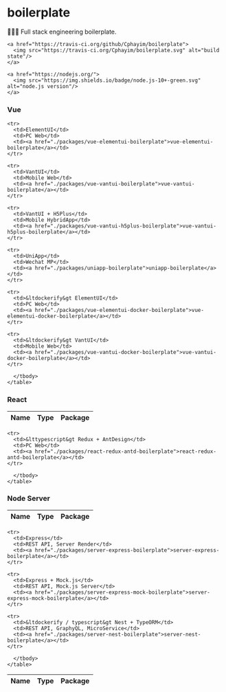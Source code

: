 
  <h1>boilerplate</h1>
  <p>🔧🔨🔩 Full stack engineering boilerplate.</p>

  <p>
    
    <a href="https://travis-ci.org/github/Cphayim/boilerplate">
      <img src="https://travis-ci.org/Cphayim/boilerplate.svg" alt="build state"/>
    </a>
   
    <a href="https://nodejs.org/">
      <img src="https://img.shields.io/badge/node.js-10+-green.svg" alt="node.js version"/>
    </a>
  
  </p>

  <h3>Vue</h3>
    <table>
      <thead>
        <tr>
          <th>Name</th>
          <th>Type</th>
          <th>Package</th>
        </tr>
      </thead>
      <tbody>
        
    <tr>
      <td>ElementUI</td>
      <td>PC Web</td>
      <td><a href="./packages/vue-elementui-boilerplate">vue-elementui-boilerplate</a></td>
    </tr>
  
    <tr>
      <td>VantUI</td>
      <td>Mobile Web</td>
      <td><a href="./packages/vue-vantui-boilerplate">vue-vantui-boilerplate</a></td>
    </tr>
  
    <tr>
      <td>VantUI + H5Plus</td>
      <td>Mobile HybridApp</td>
      <td><a href="./packages/vue-vantui-h5plus-boilerplate">vue-vantui-h5plus-boilerplate</a></td>
    </tr>
  
    <tr>
      <td>UniApp</td>
      <td>Wechat MP</td>
      <td><a href="./packages/uniapp-boilerplate">uniapp-boilerplate</a></td>
    </tr>
  
    <tr>
      <td>&ltdockerify&gt ElementUI</td>
      <td>PC Web</td>
      <td><a href="./packages/vue-elementui-docker-boilerplate">vue-elementui-docker-boilerplate</a></td>
    </tr>
  
    <tr>
      <td>&ltdockerify&gt VantUI</td>
      <td>Mobile Web</td>
      <td><a href="./packages/vue-vantui-docker-boilerplate">vue-vantui-docker-boilerplate</a></td>
    </tr>
  
      </tbody>
    </table>
   <h3>React</h3>
    <table>
      <thead>
        <tr>
          <th>Name</th>
          <th>Type</th>
          <th>Package</th>
        </tr>
      </thead>
      <tbody>
        
    <tr>
      <td>&lttypescript&gt Redux + AntDesign</td>
      <td>PC Web</td>
      <td><a href="./packages/react-redux-antd-boilerplate">react-redux-antd-boilerplate</a></td>
    </tr>
  
      </tbody>
    </table>
   <h3>Node Server</h3>
    <table>
      <thead>
        <tr>
          <th>Name</th>
          <th>Type</th>
          <th>Package</th>
        </tr>
      </thead>
      <tbody>
        
    <tr>
      <td>Express</td>
      <td>REST API, Server Render</td>
      <td><a href="./packages/server-express-boilerplate">server-express-boilerplate</a></td>
    </tr>
  
    <tr>
      <td>Express + Mock.js</td>
      <td>REST API, Mock.js Server</td>
      <td><a href="./packages/server-express-mock-boilerplate">server-express-mock-boilerplate</a></td>
    </tr>
  
    <tr>
      <td>&ltdockerify / typescript&gt Nest + TypeORM</td>
      <td>REST API, GraphyQL, MicroService</td>
      <td><a href="./packages/server-nest-boilerplate">server-nest-boilerplate</a></td>
    </tr>
  
      </tbody>
    </table>
  
